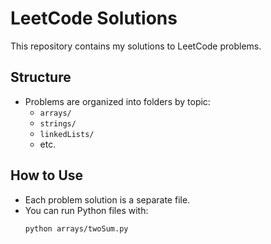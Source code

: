 # LeetCode Solutions

This repository contains my solutions to LeetCode problems.

## Structure

- Problems are organized into folders by topic:
  - `arrays/`
  - `strings/`
  - `linkedLists/`
  - etc.

## How to Use

- Each problem solution is a separate file.
- You can run Python files with:  
  ```bash
  python arrays/twoSum.py
